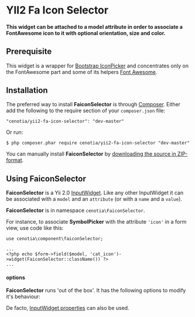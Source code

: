 YII2 Fa Icon Selector
==================

#### This widget can be attached to a model attribute in order to associate a FontAwesome icon to it with optional orientation, size and color.
####


## Prerequisite ##

This widget is a wrapper for [Bootstrap IconPicker](http://victor-valencia.github.io/bootstrap-iconpicker/) and concentrates only on the FontAwesome part and some of its helpers [Font Awesome](http://fontawesome.io/). 



## Installation ##

The preferred way to install **FaiconSelector** is through [Composer](https://getcomposer.org/). Either add the following to the require section of your `composer.json` file:

`"cenotia/yii2-fa-icon-selector": "dev-master"` 

Or run:

`$ php composer.phar require cenotia/yii2-fa-icon-selector "dev-master"` 

You can manually install **FaiconSelector** by [downloading the source in ZIP-format](https://github.com/cenotia/yii2-fa-icon-selector/archive/master.zip).

## Using FaiconSelector ##

**FaiconSelector** is a Yii 2.0 [InputWidget](http://www.yiiframework.com/doc-2.0/yii-widgets-inputwidget.html). Like any other InputWidget it can be associated with a `model` and an `attribute` (or with a `name` and a `value`).

**FaiconSelector** is in namespace `cenotia\FaiconSelector`.

For instance, to associate **SymbolPicker** with the attribute `'icon'` in a form view, use code like this:

    use cenotia\component\faiconSelector;
        
	...
	<?php echo $form->field($model, 'cat_icon')->widget(FaiconSelector::className()) ?>
	...

#### options ####

**FaiconSelector** runs 'out of the box'. It has the following options to modify it's behaviour:

De facto, [InputWidget properties](http://www.yiiframework.com/doc-2.0/yii-widgets-inputwidget.html) can also be used.

